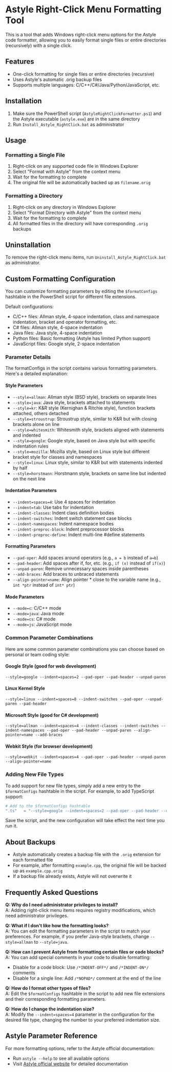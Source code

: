 # Astyle Right-Click Menu Formatting Tool

This is a tool that adds Windows right-click menu options for the Astyle code formatter, allowing you to easily format single files or entire directories (recursively) with a single click.

## Features

- One-click formatting for single files or entire directories (recursive)
- Uses Astyle's automatic .orig backup files
- Supports multiple languages: C/C++/C#/Java/Python/JavaScript, etc.

## Installation

1. Make sure the PowerShell script (`AstyleRightClickFormatter.ps1`) and the Astyle executable (`astyle.exe`) are in the same directory
2. Run `Install_Astyle_RightClick.bat` as administrator

## Usage

### Formatting a Single File
1. Right-click on any supported code file in Windows Explorer
2. Select "Format with Astyle" from the context menu
3. Wait for the formatting to complete
4. The original file will be automatically backed up as `filename.orig`

### Formatting a Directory
1. Right-click on any directory in Windows Explorer
2. Select "Format Directory with Astyle" from the context menu
3. Wait for the formatting to complete
4. All formatted files in the directory will have corresponding `.orig` backups

## Uninstallation

To remove the right-click menu items, run `Uninstall_Astyle_RightClick.bat` as administrator.

## Custom Formatting Configuration

You can customize formatting parameters by editing the `$formatConfigs` hashtable in the PowerShell script for different file extensions.

Default configurations:

- C/C++ files: Allman style, 4-space indentation, class and namespace indentation, bracket and operator formatting, etc.
- C# files: Allman style, 4-space indentation
- Java files: Java style, 4-space indentation
- Python files: Basic formatting (Astyle has limited Python support)
- JavaScript files: Google style, 2-space indentation

### Parameter Details

The formatConfigs in the script contains various formatting parameters. Here's a detailed explanation:

#### Style Parameters

- `--style=allman`: Allman style (BSD style), brackets on separate lines
- `--style=java`: Java style, brackets attached to statements
- `--style=kr`: K&R style (Kernighan & Ritchie style), function brackets attached, others detached
- `--style=stroustrup`: Stroustrup style, similar to K&R but with closing brackets alone on line
- `--style=whitesmith`: Whitesmith style, brackets aligned with statements and indented
- `--style=google`: Google style, based on Java style but with specific indentation rules
- `--style=mozilla`: Mozilla style, based on Linux style but different bracket style for classes and namespaces
- `--style=linux`: Linux style, similar to K&R but with statements indented by half
- `--style=horstmann`: Horstmann style, brackets on same line but indented on the next line

#### Indentation Parameters

- `--indent=spaces=4`: Use 4 spaces for indentation
- `--indent=tab`: Use tabs for indentation
- `--indent-classes`: Indent class definition bodies
- `--indent-switches`: Indent switch statement case blocks
- `--indent-namespaces`: Indent namespace bodies
- `--indent-preproc-block`: Indent preprocessor blocks
- `--indent-preproc-define`: Indent multi-line #define statements

#### Formatting Parameters

- `--pad-oper`: Add spaces around operators (e.g., `a = b` instead of `a=b`)
- `--pad-header`: Add spaces after if, for, etc. (e.g., `if (x)` instead of `if(x)`)
- `--unpad-paren`: Remove unnecessary spaces inside parentheses
- `--add-braces`: Add braces to unbraced statements
- `--align-pointer=name`: Align pointer * close to the variable name (e.g., `int *ptr` instead of `int* ptr`)

#### Mode Parameters

- `--mode=c`: C/C++ mode
- `--mode=java`: Java mode
- `--mode=cs`: C# mode
- `--mode=js`: JavaScript mode

### Common Parameter Combinations

Here are some common parameter combinations you can choose based on personal or team coding style:

#### Google Style (good for web development)
```
--style=google --indent=spaces=2 --pad-oper --pad-header --unpad-paren
```

#### Linux Kernel Style
```
--style=linux --indent=spaces=8 --indent-switches --pad-oper --unpad-paren --pad-header
```

#### Microsoft Style (good for C# development)
```
--style=allman --indent=spaces=4 --indent-classes --indent-switches --indent-namespaces --pad-oper --pad-header --unpad-paren --align-pointer=name --add-braces
```

#### Webkit Style (for browser development)
```
--style=webkit --indent=spaces=4 --pad-oper --pad-header --unpad-paren --align-pointer=name
```

### Adding New File Types

To add support for new file types, simply add a new entry to the `$formatConfigs` hashtable in the script. For example, to add TypeScript support:

```powershell
# Add to the $formatConfigs hashtable
".ts"   = "--style=google --indent=spaces=2 --pad-oper --pad-header --unpad-paren --mode=js";
```

Save the script, and the new configuration will take effect the next time you run it.

## About Backups

- Astyle automatically creates a backup file with the `.orig` extension for each formatted file
- For example, after formatting `example.cpp`, the original file will be backed up as `example.cpp.orig`
- If a backup file already exists, Astyle will not overwrite it

## Frequently Asked Questions

**Q: Why do I need administrator privileges to install?**  
A: Adding right-click menu items requires registry modifications, which need administrator privileges.

**Q: What if I don't like how the formatting looks?**  
A: You can edit the formatting parameters in the script to match your preferences. For example, if you prefer Java-style brackets, change `--style=allman` to `--style=java`.

**Q: How can I prevent Astyle from formatting certain files or code blocks?**  
A: You can add special comments in your code to disable formatting:
- Disable for a code block: Use `/*INDENT-OFF*/` and `/*INDENT-ON*/` comments
- Disable for a single line: Add `/*NOPAD*/` comment at the end of the line

**Q: How do I format other types of files?**  
A: Edit the `$formatConfigs` hashtable in the script to add new file extensions and their corresponding formatting parameters.

**Q: How do I change the indentation size?**  
A: Modify the `--indent=spaces=4` parameter in the configuration for the desired file type, changing the number to your preferred indentation size.

## Astyle Parameter Reference

For more formatting options, refer to the Astyle official documentation:
- Run `astyle --help` to see all available options
- Visit [Astyle official website](http://astyle.sourceforge.net/) for detailed documentation 